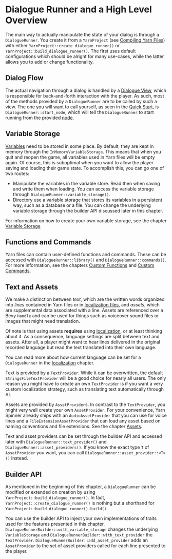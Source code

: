 # Dialogue Runner and a High Level Overview

The main way to actually manipulate the state of your dialog is through a `DialogueRunner`. You create it from a `YarnProject` (see [Compiling Yarn Files](../yarn-projects.md)) with either `YarnProject::create_dialogue_runner()` or `YarnProject::build_dialogue_runner()`. The first uses default configurations which should be alright for many use-cases, while the latter allows you to add or change functionality.

## Dialog Flow

The actual navigation through a dialog is handled by a [Dialogue View](dialogue-views.md), which is responsible for back-and-forth interaction with the player. As such, most of the methods provided by a `DialogueRunner` are to be called by such a view. The one you will want to call yourself, as seen in the [Quick Start](../quick-start.md), is `DialogueRunner::start_node`, which will tell the `DialogueRunner` to start running from the provided [node](../../../write-yarn-scripts/scripting-fundamentals/lines-nodes-and-options.md).

## Variable Storage

[Variables](../../../write-yarn-scripts/scripting-fundamentals/logic-and-variables.md) need to be stored in some place. By default, they are kept in memory through the `InMemoryVariableStorage`. This means that when you quit and reopen the game, all variables used in Yarn files will be empty again. Of course, this is suboptimal when you want to allow the player saving and loading their game state. To accomplish this, you can go one of two routes:

* Manipulate the variables in the variable store. Read then when saving and write them when loading. You can access the variable storage through `DialogueRunner::variable_storage()`.
* Directory use a variable storage that stores its variables in a persistent way, such as a database or a file. You can change the underlying variable storage through the builder API discussed later in this chapter.

For information on how to create your own variable storage, see the chapter [Variable Storage](variable-storage.md)

## Functions and Commands

Yarn files can contain user-defined functions and commands. These can be accessed with `DialogueRunner::library()` and `DialogueRunner::commands()`. For more information, see the chapters [Custom Functions](../creating-commands-functions/creating-functions.md) and [Custom Commands](../creating-commands-functions/creating-commands.md).

## Text and Assets

We make a distinction between _text_, which are the written words organized into _lines_ contained in Yarn files or in [localization files](../localisation.md), and _assets_, which are supplemental data associated with a line. Assets are referenced over a Bevy `Handle` and can be used for things such as voiceover sound files or images that might need translation.

Of note is that using assets **requires** using [localization](../localisation.md), or at least thinking about it. As a consequence, language settings are split between text and assets. After all, a player might want to hear lines delivered in the original recorded language but read the text translated into their own language.

You can read more about how current language can be set for a `DialogueRunner` in the [localization](../localisation.md) chapter.

Text is provided by a `TextProvider`. While it can be overwritten, the default `StringsFileTextProvider` will be a good choice for nearly all users. The only reason you might have to create an own `TextProvider` is if you want a very custom localization strategy, such as translating text automatically through AI.

Assets are provided by `AssetProvider`s. In contrast to the `TextProvider`, you might very well create your own `AssetProvider`. For your convenience, Yarn Spinner already ships with an `AudioAssetProvider` that you can use for voice lines and a `FileExtensionAssetProvider` that can load any asset based on naming conventions and file extensions. See the chapter [Assets](assets.md).

Text and asset providers can be set through the builder API and accessed later with `DialogueRunner::text_provider()` and `DialogueRunner::asset_providers()`. If you know the exact type `T` of `AssetProvider` you want, you can call `DialogueRunner::asset_provider::<T>()` instead.

## Builder API

As mentioned in the beginning of this chapter, a `DialogueRunner` can be modified or extended on creation by using `YarnProject::build_dialogue_runner()`. In fact, `YarnProject::create_dialogue_runner()` is nothing but a shorthand for `YarnProject::build_dialogue_runner().build()`.

You can use the builder API to inject your own implementations of traits used for the features presented in this chapter. `DialogueRunnerBuilder::with_variable_storage` changes the underlying `VariableStorage` and `DialogueRunnerBuilder::with_text_provider` the `TextProvider`. `DialogueRunnerBuilder::add_asset_provider` adds an `AssetProvider` to the set of asset providers called for each line presented to the player.
